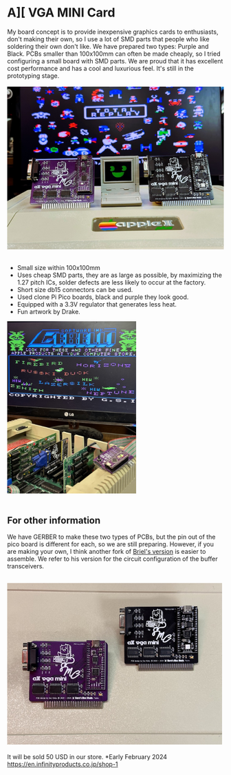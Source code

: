 # A][ VGA MINI Card
My board concept is to provide inexpensive graphics cards to enthusiasts, don't making their own, so I use a lot of SMD parts that people who like soldering their own don't like. We have prepared two types: Purple and Black.
PCBs smaller than 100x100mm can often be made cheaply, so I tried configuring a small board with SMD parts. We are proud that it has excellent cost performance and has a cool and luxurious feel. It's still in the prototyping stage.<BR><BR>
<img src="Pictures/IMG_8926.jpeg" width="520px"><BR><BR>

- Small size within 100x100mm<BR>
- Uses cheap SMD parts, they are as large as possible, by maximizing the 1.27 pitch ICs, solder defects are less likely to occur at the factory.<BR>
- Short size db15 connectors can be used.<BR>
- Used clone Pi Pico boards, black and purple they look good.<BR>
- Equipped with a 3.3V regulator that generates less heat.<BR>
- Fun artwork by Drake.


<img src="Pictures/IMG_8919.jpeg" width="300px"><BR><BR>

## For other information

We have GERBER to make these two types of PCBs, but the pin out of the pico board is different for each, so we are still preparing. However, if you are making your own, I think another fork of [Briel's version](https://github.com/retrotink/Apple-II-VGA) is easier to assemble. We refer to his version for the circuit configuration of the buffer transceivers.<BR><BR>

<img src="Pictures/IMG_8895.jpeg" width="500px"><BR><BR>
It will be sold 50 USD in our store. *Early February 2024<BR>
https://en.infinityproducts.co.jp/shop-1



